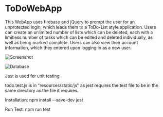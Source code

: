 # ToDoWebApp
This WebApp uses firebase and jQuery to prompt the user for an unprotected login, which leads them to a ToDo-List style application.
Users can create an unlimited number of lists which can be deleted, each with a limitless number of tasks which can be edited and deleted individually, as well as being marked complete.
Users can also view their account information, which they entered upon logging in as a new user.

![Screenshot](https://i.ibb.co/sKHXjT6/screenshot.png)

![Database](https://i.ibb.co/zstRtZj/database.png)

Jest is used for unit testing

todo.test.js is in "resources/static/js" as jest requires the test file to be in the same directory as the file it requires.

Installation: npm install --save-dev jest

Run Test: npm run test